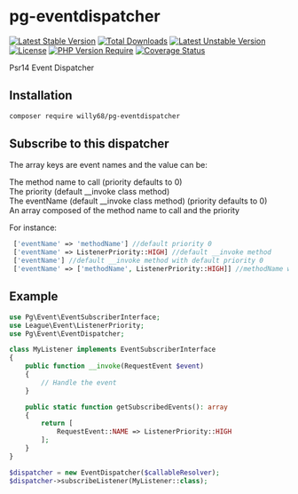 # pg-eventdispatcher

[![Latest Stable Version](http://poser.pugx.org/willy68/pg-eventdispacher/v)](https://packagist.org/packages/willy68/pg-eventdispacher) 
[![Total Downloads](http://poser.pugx.org/willy68/pg-eventdispacher/downloads)](https://packagist.org/packages/willy68/pg-eventdispacher) 
[![Latest Unstable Version](http://poser.pugx.org/willy68/pg-eventdispacher/v/unstable)](https://packagist.org/packages/willy68/pg-eventdispacher) 
[![License](http://poser.pugx.org/willy68/pg-eventdispacher/license)](https://packagist.org/packages/willy68/pg-eventdispacher) 
[![PHP Version Require](http://poser.pugx.org/willy68/pg-eventdispacher/require/php)](https://packagist.org/packages/willy68/pg-eventdispacher)
[![Coverage Status](https://coveralls.io/repos/github/willy68/pg-eventdispatcher/badge.svg?branch=main)](https://coveralls.io/github/willy68/pg-eventdispatcher?branch=main)
  
Psr14 Event Dispatcher
## Installation

```bash
composer require willy68/pg-eventdispatcher
```

## Subscribe to this dispatcher

 The array keys are event names and the value can be:

 The method name to call (priority defaults to 0)  
 The priority (default __invoke class method)  
 The eventName (default __invoke class method) (priority defaults to 0)  
 An array composed of the method name to call and the priority

 For instance:
```php
 ['eventName' => 'methodName'] //default priority 0
 ['eventName' => ListenerPriority::HIGH] //default __invoke method
 ['eventName'] //default __invoke method with default priority 0
 ['eventName' => ['methodName', ListenerPriority::HIGH]] //methodName with high priority
```
## Example

```php
use Pg\Event\EventSubscriberInterface;
use League\Event\ListenerPriority;
use Pg\Event\EventDispatcher;

class MyListener implements EventSubscriberInterface
{
    public function __invoke(RequestEvent $event)
    {
        // Handle the event
    }

    public static function getSubscribedEvents(): array
    {
        return [
            RequestEvent::NAME => ListenerPriority::HIGH
        ];
    }
}

$dispatcher = new EventDispatcher($callableResolver);
$dispatcher->subscribeListener(MyListener::class);
```